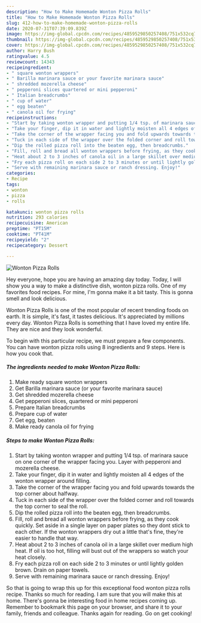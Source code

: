 ```yaml
---
description: "How to Make Homemade Wonton Pizza Rolls"
title: "How to Make Homemade Wonton Pizza Rolls"
slug: 412-how-to-make-homemade-wonton-pizza-rolls
date: 2020-07-31T07:39:09.839Z
image: https://img-global.cpcdn.com/recipes/4859529850257408/751x532cq70/wonton-pizza-rolls-recipe-main-photo.jpg
thumbnail: https://img-global.cpcdn.com/recipes/4859529850257408/751x532cq70/wonton-pizza-rolls-recipe-main-photo.jpg
cover: https://img-global.cpcdn.com/recipes/4859529850257408/751x532cq70/wonton-pizza-rolls-recipe-main-photo.jpg
author: Harry Bush
ratingvalue: 4.5
reviewcount: 14343
recipeingredient:
- " square wonton wrappers"
- " Barilla marinara sauce or your favorite marinara sauce"
- " shredded mozerella cheese"
- " pepperoni slices quartered or mini pepperoni"
- " Italian breadcrumbs"
- " cup of water"
- " egg beaten"
- " canola oil for frying"
recipeinstructions:
- "Start by taking wonton wrapper and putting 1/4 tsp. of marinara sauce on one corner of the wrapper facing you. Layer with pepperoni and mozerella cheese."
- "Take your finger, dip it in water and lightly moisten all 4 edges of the wonton wrapper around filling."
- "Take the corner of the wrapper facing you and fold upwards towards the top corner about halfway."
- "Tuck in each side of the wrapper over the folded corner and roll towards the top corner to seal the roll."
- "Dip the rolled pizza roll into the beaten egg, then breadcrumbs."
- "Fill, roll and bread all wonton wrappers before frying, as they cook quickly. Set aside in a single layer on paper plates so they dont stick to each other. If the wonton wrappers dry out a little that&#39;s fine, they&#39;re easier to handle that way."
- "Heat about 2 to 3 inches of canola oil in a large skillet over medium high heat. If oil is too hot, filling will bust out of the wrappers so watch your heat closely."
- "Fry each pizza roll on each side 2 to 3 minutes or until lightly golden brown. Drain on paper towels."
- "Serve with remaining marinara sauce or ranch dressing. Enjoy!"
categories:
- Recipe
tags:
- wonton
- pizza
- rolls

katakunci: wonton pizza rolls 
nutrition: 293 calories
recipecuisine: American
preptime: "PT15M"
cooktime: "PT41M"
recipeyield: "2"
recipecategory: Dessert

---
```



![Wonton Pizza Rolls](https://img-global.cpcdn.com/recipes/4859529850257408/751x532cq70/wonton-pizza-rolls-recipe-main-photo.jpg)

Hey everyone, hope you are having an amazing day today. Today, I will show you a way to make a distinctive dish, wonton pizza rolls. One of my favorites food recipes. For mine, I'm gonna make it a bit tasty. This is gonna smell and look delicious.



Wonton Pizza Rolls is one of the most popular of recent trending foods on earth. It is simple, it's fast, it tastes delicious. It's appreciated by millions every day. Wonton Pizza Rolls is something that I have loved my entire life. They are nice and they look wonderful.


To begin with this particular recipe, we must prepare a few components. You can have wonton pizza rolls using 8 ingredients and 9 steps. Here is how you cook that.

<!--inarticleads1-->

##### The ingredients needed to make Wonton Pizza Rolls:

1. Make ready  square wonton wrappers
1. Get  Barilla marinara sauce (or your favorite marinara sauce)
1. Get  shredded mozerella cheese
1. Get  pepperoni slices, quartered or mini pepperoni
1. Prepare  Italian breadcrumbs
1. Prepare  cup of water
1. Get  egg, beaten
1. Make ready  canola oil for frying




<!--inarticleads2-->

##### Steps to make Wonton Pizza Rolls:

1. Start by taking wonton wrapper and putting 1/4 tsp. of marinara sauce on one corner of the wrapper facing you. Layer with pepperoni and mozerella cheese.
1. Take your finger, dip it in water and lightly moisten all 4 edges of the wonton wrapper around filling.
1. Take the corner of the wrapper facing you and fold upwards towards the top corner about halfway.
1. Tuck in each side of the wrapper over the folded corner and roll towards the top corner to seal the roll.
1. Dip the rolled pizza roll into the beaten egg, then breadcrumbs.
1. Fill, roll and bread all wonton wrappers before frying, as they cook quickly. Set aside in a single layer on paper plates so they dont stick to each other. If the wonton wrappers dry out a little that&#39;s fine, they&#39;re easier to handle that way.
1. Heat about 2 to 3 inches of canola oil in a large skillet over medium high heat. If oil is too hot, filling will bust out of the wrappers so watch your heat closely.
1. Fry each pizza roll on each side 2 to 3 minutes or until lightly golden brown. Drain on paper towels.
1. Serve with remaining marinara sauce or ranch dressing. Enjoy!




So that is going to wrap this up for this exceptional food wonton pizza rolls recipe. Thanks so much for reading. I am sure that you will make this at home. There's gonna be interesting food in home recipes coming up. Remember to bookmark this page on your browser, and share it to your family, friends and colleague. Thanks again for reading. Go on get cooking!
